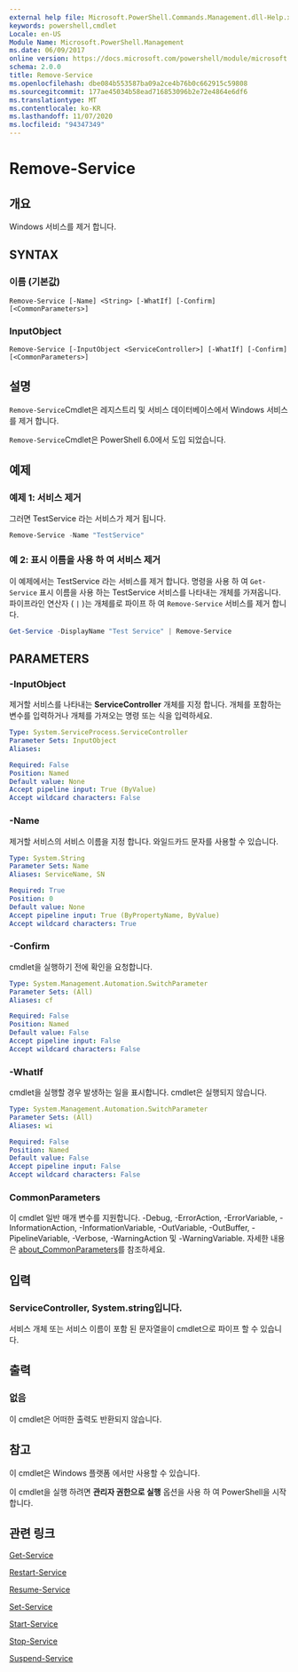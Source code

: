 ```yaml
---
external help file: Microsoft.PowerShell.Commands.Management.dll-Help.xml
keywords: powershell,cmdlet
Locale: en-US
Module Name: Microsoft.PowerShell.Management
ms.date: 06/09/2017
online version: https://docs.microsoft.com/powershell/module/microsoft.powershell.management/remove-service?view=powershell-7.1&WT.mc_id=ps-gethelp
schema: 2.0.0
title: Remove-Service
ms.openlocfilehash: dbe084b553587ba09a2ce4b76b0c662915c59808
ms.sourcegitcommit: 177ae45034b58ead716853096b2e72e4864e6df6
ms.translationtype: MT
ms.contentlocale: ko-KR
ms.lasthandoff: 11/07/2020
ms.locfileid: "94347349"
---
```

# Remove-Service

## 개요
Windows 서비스를 제거 합니다.

## SYNTAX

### 이름 (기본값)

```
Remove-Service [-Name] <String> [-WhatIf] [-Confirm] [<CommonParameters>]
```

### InputObject

```
Remove-Service [-InputObject <ServiceController>] [-WhatIf] [-Confirm] [<CommonParameters>]
```

## 설명

`Remove-Service`Cmdlet은 레지스트리 및 서비스 데이터베이스에서 Windows 서비스를 제거 합니다.

`Remove-Service`Cmdlet은 PowerShell 6.0에서 도입 되었습니다.

## 예제

### 예제 1: 서비스 제거

그러면 TestService 라는 서비스가 제거 됩니다.

```powershell
Remove-Service -Name "TestService"
```

### 예 2: 표시 이름을 사용 하 여 서비스 제거

이 예제에서는 TestService 라는 서비스를 제거 합니다. 명령을 사용 하 여 `Get-Service` 표시 이름을 사용 하는 TestService 서비스를 나타내는 개체를 가져옵니다. 파이프라인 연산자 ( `|` )는 개체를로 파이프 하 여 `Remove-Service` 서비스를 제거 합니다.

```powershell
Get-Service -DisplayName "Test Service" | Remove-Service
```

## PARAMETERS

### -InputObject

제거할 서비스를 나타내는 **ServiceController** 개체를 지정 합니다. 개체를 포함하는 변수를 입력하거나 개체를 가져오는 명령 또는 식을 입력하세요.

```yaml
Type: System.ServiceProcess.ServiceController
Parameter Sets: InputObject
Aliases:

Required: False
Position: Named
Default value: None
Accept pipeline input: True (ByValue)
Accept wildcard characters: False
```

### -Name

제거할 서비스의 서비스 이름을 지정 합니다. 와일드카드 문자를 사용할 수 있습니다.

```yaml
Type: System.String
Parameter Sets: Name
Aliases: ServiceName, SN

Required: True
Position: 0
Default value: None
Accept pipeline input: True (ByPropertyName, ByValue)
Accept wildcard characters: True
```

### -Confirm

cmdlet을 실행하기 전에 확인을 요청합니다.

```yaml
Type: System.Management.Automation.SwitchParameter
Parameter Sets: (All)
Aliases: cf

Required: False
Position: Named
Default value: False
Accept pipeline input: False
Accept wildcard characters: False
```

### -WhatIf

cmdlet을 실행할 경우 발생하는 일을 표시합니다. cmdlet은 실행되지 않습니다.

```yaml
Type: System.Management.Automation.SwitchParameter
Parameter Sets: (All)
Aliases: wi

Required: False
Position: Named
Default value: False
Accept pipeline input: False
Accept wildcard characters: False
```

### CommonParameters

이 cmdlet 일반 매개 변수를 지원합니다. -Debug, -ErrorAction, -ErrorVariable, -InformationAction, -InformationVariable, -OutVariable, -OutBuffer, -PipelineVariable, -Verbose, -WarningAction 및 -WarningVariable. 자세한 내용은 [about_CommonParameters](https://go.microsoft.com/fwlink/?LinkID=113216)를 참조하세요.

## 입력

### ServiceController, System.string입니다.

서비스 개체 또는 서비스 이름이 포함 된 문자열을이 cmdlet으로 파이프 할 수 있습니다.

## 출력

### 없음

이 cmdlet은 어떠한 출력도 반환되지 않습니다.

## 참고

이 cmdlet은 Windows 플랫폼 에서만 사용할 수 있습니다.

이 cmdlet을 실행 하려면 **관리자 권한으로 실행** 옵션을 사용 하 여 PowerShell을 시작 합니다.

## 관련 링크

[Get-Service](Get-Service.md)

[Restart-Service](Restart-Service.md)

[Resume-Service](Resume-Service.md)

[Set-Service](Set-Service.md)

[Start-Service](Start-Service.md)

[Stop-Service](Stop-Service.md)

[Suspend-Service](Suspend-Service.md)
